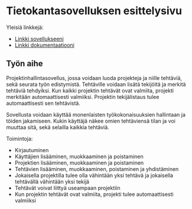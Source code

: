 # Tietokantasovelluksen esittelysivu

Yleisiä linkkejä:

* [Linkki sovellukseeni](http://madufva.users.cs.helsinki.fi/tsoha)
* [Linkki dokumentaatiooni](doc/dokumentaatio.pdf)

## Työn aihe

Projektinhallintasovellus, jossa voidaan luoda projekteja ja niille tehtäviä, sekä seurata työn edistymistä.
Tehtäville voidaan lisätä tekijöitä ja merkitä tehtäviä tehdyiksi. Kun kaikki projektin tehtävät ovat valmiita,
projekti merkitään automaattisesti valmiiksi. Projektin tekijälistaus tulee automaattisesti sen tehtävistä.

Sovellusta voidaan käyttää monenlaisten työkokonaisuuksien hallintaan ja töiden jakamiseen. Kukin käyttäjä näkee 
omien tehtäviensä tilan ja voi muuttaa sitä, sekä selailla kaikkia tehtäviä.

Toimintoja:
* Kirjautuminen
* Käyttäjien lisääminen, muokkaaminen ja poistaminen
* Projektien lisääminen, muokkaaminen ja poistaminen
* Tehtävien lisääminen, muokkaaminen, poistaminen ja yhdistäminen
* Jokaisella projektilla tulee olla vähintään yksi tehtävä ja jokaisella tehtävällä vähintään yksi tekijä
* Tehtävät voivat liittyä useampaan projektiin
* Kun projektin tehtävät ovat valmiita, projekti tulee automaattisesti valmiiksi
